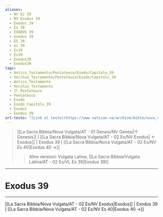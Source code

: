 ```yaml
---
aliases:
  - NV Es 39
  - NV Exodus 39
  - Exodus 39
  - Es 39
  - EXODUS 39
  - exodus 39
  - ES 39
  - es 39
  - Es39
  - Es39
  - Exodus39
  - Exodus39
tags:
  - Antico_Testamento/Pentateuco/Esodo/Capitolo_39
  - Vecchio_Testamento/Pentateuco/Esodo/Capitolo_39
  - Antico_Testamento
  - Vecchio_Testamento
  - Il_Pentateuco
  - Pentateuco
  - Esodo
  - Esodo_Capitolo_39
  - Exudus
  - Exodus_39
url-testo: "[Link al testo](https://www.vatican.va/archive/bible/nova_vulgata/documents/nova-vulgata_vt_exodus_lt.html)"
---
```


> [[La Sacra Bibbia/Nova Vulgata/AT - 01 Genesi/NV Genesi|↑ Genesis]] | [[La Sacra Bibbia/Nova Vulgata/AT - 02 Es/NV Exodus| ← Exodus]] <span class="bianco">| Exodus 39 |</span> [[La Sacra Bibbia/Nova Vulgata/AT - 02 Es/NV Es 40|Exodus 40 →]]
>> <span class="verde">Altre versioni:</span>
>> Vulgata Latina, [[La Sacra Bibbia/Vulgata Latina/AT - 02 Es/VL Es 39|Exodus 39]]

---

# Exodus 39

---

[[La Sacra Bibbia/Nova Vulgata/AT - 02 Es/NV Exodus|Exodus]] | Exodus 39 | [[La Sacra Bibbia/Nova Vulgata/AT - 02 Es/NV Es 40|Exodus 40 →]]